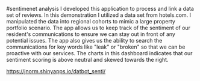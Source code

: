 #sentimenet analysis
I developed this application to process and link a data set of reviews. In this demonstration I utilized a data set from hotels.com. I manipulated the data into regional cohorts to mimic a large property portfolio scenario. 
 The app allows us to keep track of the sentiment of our resident's communications to ensure we can stay out in front of any potential issues. The app also gives us the ability to search the communications for key words like "leak" or "broken" so that we can be proactive with our services.
 The charts in this dashboard indicates that our sentiment scoring is above neutral and skewed towards the right.

https://jnorm.shinyapps.io/datbot_senti/
